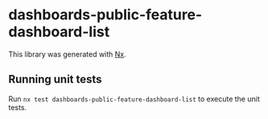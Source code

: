 # dashboards-public-feature-dashboard-list

This library was generated with [Nx](https://nx.dev).

## Running unit tests

Run `nx test dashboards-public-feature-dashboard-list` to execute the unit tests.
